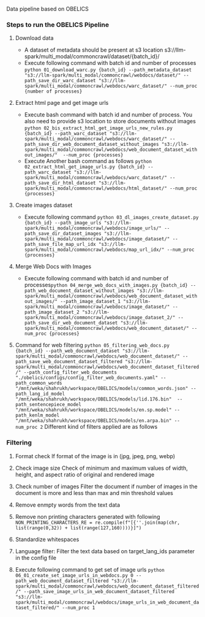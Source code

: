 Data pipeline based on OBELICS

### Steps to run the OBELICS Pipeline

1. Download data
   - A dataset of metadata should be present at s3 location s3://llm-spark/multi_modal/commoncrawl/dataset/{batch_id}/
   - Execute following command with batch id and number of processes ```python 01_download_warc.py {batch_id} --path_metadata_dataset "s3://llm-spark/multi_modal/commoncrawl/webdocs/dataset/" --path_save_dir_warc_dataset "s3://llm-spark/multi_modal/commoncrawl/webdocs/warc_dataset/" --num_proc {number of processes}```
  
2. Extract html page and get image urls
   - Execute bash command with batch id and number of process. You also need to provide s3 location to store documents without images ```python 02_bis_extract_html_get_image_urls_new_rules.py {batch_id} --path_warc_dataset "s3://llm-spark/multi_modal/commoncrawl/webdocs/warc_dataset/" --path_save_dir_web_document_dataset_without_images "s3://llm-spark/multi_modal/commoncrawl/webdocs/web_document_dataset_without_images/"  --num_proc {processes}```
   - Execute Another bash command as follows ```python 02_extract_html_get_image_urls.py {batch_id} --path_warc_dataset "s3://llm-spark/multi_modal/commoncrawl/webdocs/warc_dataset/" --path_save_dir_html_dataset "s3://llm-spark/multi_modal/commoncrawl/webdocs/html_dataset/" --num_proc {processes}```
  
3. Create images dataset
   - Execute following command ```python 03_dl_images_create_dataset.py {batch_id} --path_image_urls "s3://llm-spark/multi_modal/commoncrawl/webdocs/image_urls/" --path_save_dir_dataset_images "s3://llm-spark/multi_modal/commoncrawl/webdocs/image_dataset/" --path_save_file_map_url_idx "s3://llm-spark/multi_modal/commoncrawl/webdocs/map_url_idx/" --num_proc {processes}```
  
4. Merge Web Docs with Images
   - Execute following command with batch id and number of processes```python 04_merge_web_docs_with_images.py {batch_id} --path_web_document_dataset_without_images "s3://llm-spark/multi_modal/commoncrawl/webdocs/web_document_dataset_without_images/" --path_image_dataset_1 "s3://llm-spark/multi_modal/commoncrawl/webdocs/image_dataset/" --path_image_dataset_2 "s3://llm-spark/multi_modal/commoncrawl/webdocs/image_dataset_2/" --path_save_dir_web_document_dataset "s3://llm-spark/multi_modal/commoncrawl/webdocs/web_document_dataset/" --num_proc {processes}```

5. Command for web filtering
   ```python 05_filtering_web_docs.py {batch_id} --path_web_document_dataset "s3://llm-spark/multi_modal/commoncrawl/webdocs/web_document_dataset/" --path_save_web_document_dataset_filtered "s3://llm-spark/multi_modal/commoncrawl/webdocs/web_document_dataset_filtered/" --path_config_filter_web_documents "./obelics/configs/config_filter_web_documents.yaml" --path_common_words "/mnt/weka/shahrukh/workspace/OBELICS/models/common_words.json" --path_lang_id_model "/mnt/weka/shahrukh/workspace/OBELICS/models/lid.176.bin"  --path_sentencepiece_model "/mnt/weka/shahrukh/workspace/OBELICS/models/en.sp.model" --path_kenlm_model "/mnt/weka/shahrukh/workspace/OBELICS/models/en.arpa.bin" --num_proc 2```
   Different kind of filters applied are as follows
### Filtering
1. Format check
   If format of the image is in (jpg, jpeg, png, webp)
2. Check image size
   Check of minimum and maximum values of width, height, and aspect ratio of original and rendered image
3. Check number of images
   Filter the document if number of images in the document is more and less than max and min threshold values
4. Remove enmpty words from the text data
5. Remove non printing characters generated with following
   ```NON_PRINTING_CHARACTERS_RE = re.compile(f"[{''.join(map(chr, list(range(0,32)) + list(range(127,160))))}]")```
6. Standardize whitespaces
7. Language filter: Filter the text data based on target_lang_ids parameter in the config file

6. Execute following command to get set of image urls
   ```python 06_01_create_set_image_urls_in_webdocs.py 0 --path_web_document_dataset_filtered "s3://llm-spark/multi_modal/commoncrawl/webdocs/web_document_dataset_filtered/" --path_save_image_urls_in_web_document_dataset_filtered "s3://llm-spark/multi_modal/commoncrawl/webdocs/image_urls_in_web_document_dataset_filtered/" --num_proc 1```

   ``````